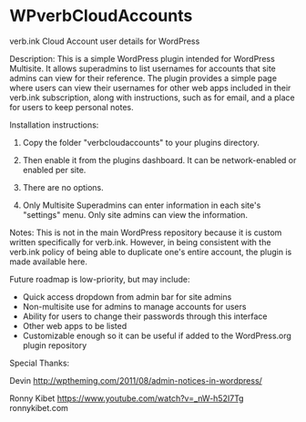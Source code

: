 # WPverbCloudAccounts
verb.ink Cloud Account user details for WordPress

Description:
This is a simple WordPress plugin intended for WordPress Multisite. It allows superadmins to list usernames for accounts that site admins can view for their reference. The plugin provides a simple page where users can view their usernames for other web apps included in their verb.ink subscription, along with instructions, such as for email, and a place for users to keep personal notes.

Installation instructions:

1. Copy the folder "verbcloudaccounts" to your plugins directory.

2. Then enable it from the plugins dashboard. It can be network-enabled or enabled per site.

3. There are no options.

4. Only Multisite Superadmins can enter information in each site's "settings" menu. Only site admins can view the information.

Notes:
This is not in the main WordPress repository because it is custom written specifically for verb.ink. However, in being consistent with the verb.ink policy of being able to duplicate one's entire account, the plugin is made available here.

Future roadmap is low-priority, but may include:
- Quick access dropdown from admin bar for site admins
- Non-multisite use for admins to manage accounts for users
- Ability for users to change their passwords through this interface
- Other web apps to be listed
- Customizable enough so it can be useful if added to the WordPress.org plugin repository

Special Thanks:

Devin
http://wptheming.com/2011/08/admin-notices-in-wordpress/

Ronny Kibet
https://www.youtube.com/watch?v=_nW-h52I7Tg
ronnykibet.com
